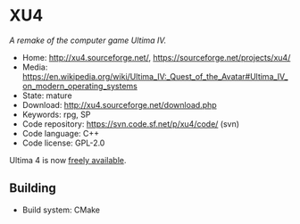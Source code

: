 # XU4

_A remake of the computer game Ultima IV._

- Home: http://xu4.sourceforge.net/, https://sourceforge.net/projects/xu4/
- Media: <https://en.wikipedia.org/wiki/Ultima_IV:_Quest_of_the_Avatar#Ultima_IV_on_modern_operating_systems>
- State: mature
- Download: http://xu4.sourceforge.net/download.php
- Keywords: rpg, SP
- Code repository: https://svn.code.sf.net/p/xu4/code/ (svn)
- Code language: C++
- Code license: GPL-2.0

Ultima 4 is now [freely available](https://www.gog.com/game/ultima_4).

## Building

- Build system: CMake
